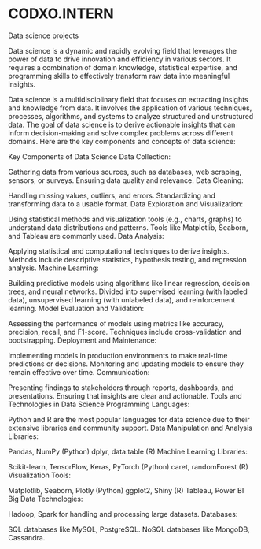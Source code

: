 # CODXO.INTERN
 Data science projects


Data science is a dynamic and rapidly evolving field that leverages the power of data to drive 
innovation and efficiency in various sectors. It requires a combination of domain knowledge, 
statistical expertise, and programming skills to effectively 
transform raw data into meaningful insights.

Data science is a multidisciplinary field that focuses on extracting insights and knowledge from data. It involves the application of various techniques, processes, algorithms, and systems to analyze structured and unstructured data. The goal of data science is to derive actionable insights that can inform decision-making and solve complex problems across different domains. Here are the key components and concepts of data science:

Key Components of Data Science
Data Collection:

Gathering data from various sources, such as databases, web scraping, sensors, or surveys.
Ensuring data quality and relevance.
Data Cleaning:

Handling missing values, outliers, and errors.
Standardizing and transforming data to a usable format.
Data Exploration and Visualization:

Using statistical methods and visualization tools (e.g., charts, graphs) to understand data distributions and patterns.
Tools like Matplotlib, Seaborn, and Tableau are commonly used.
Data Analysis:

Applying statistical and computational techniques to derive insights.
Methods include descriptive statistics, hypothesis testing, and regression analysis.
Machine Learning:

Building predictive models using algorithms like linear regression, decision trees, and neural networks.
Divided into supervised learning (with labeled data), unsupervised learning (with unlabeled data), and reinforcement learning.
Model Evaluation and Validation:

Assessing the performance of models using metrics like accuracy, precision, recall, and F1-score.
Techniques include cross-validation and bootstrapping.
Deployment and Maintenance:

Implementing models in production environments to make real-time predictions or decisions.
Monitoring and updating models to ensure they remain effective over time.
Communication:

Presenting findings to stakeholders through reports, dashboards, and presentations.
Ensuring that insights are clear and actionable.
Tools and Technologies in Data Science
Programming Languages:

Python and R are the most popular languages for data science due to their extensive libraries and community support.
Data Manipulation and Analysis Libraries:

Pandas, NumPy (Python)
dplyr, data.table (R)
Machine Learning Libraries:

Scikit-learn, TensorFlow, Keras, PyTorch (Python)
caret, randomForest (R)
Visualization Tools:

Matplotlib, Seaborn, Plotly (Python)
ggplot2, Shiny (R)
Tableau, Power BI
Big Data Technologies:

Hadoop, Spark for handling and processing large datasets.
Databases:

SQL databases like MySQL, PostgreSQL.
NoSQL databases like MongoDB, Cassandra.


